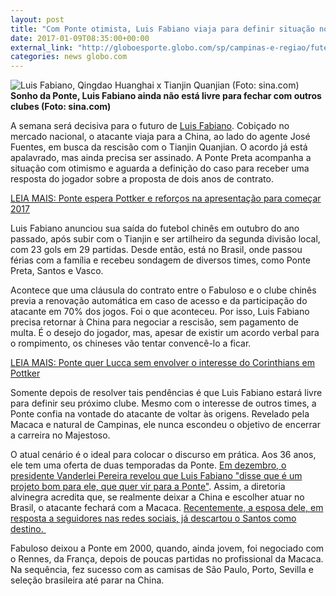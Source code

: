 ```yaml
---
layout: post
title: "Com Ponte otimista, Luis Fabiano viaja para definir situação no futebol chinês"
date: 2017-01-09T08:35:00+00:00
external_link: "http://globoesporte.globo.com/sp/campinas-e-regiao/futebol/times/ponte-preta/noticia/2017/01/com-ponte-otimista-luis-fabiano-viaja-para-definir-situacao-no-futebol-chines.html"
categories: news globo.com
---
```

 ![Luis Fabiano, Qingdao Huanghai x Tianjin Quanjian (Foto: sina.com)](http://s2.glbimg.com/hxcVOYZ4LF0ExZc8tJPJiq-Y-SU=/19x0:399x501/300x397/s.glbimg.com/es/ge/f/original/2016/03/13/w570485.jpg "Luis Fabiano, Qingdao Huanghai x Tianjin Quanjian (Foto: sina.com)")**Sonho da Ponte, Luis Fabiano ainda não está livre para&nbsp;fechar com outros clubes (Foto: sina.com)**

A semana será decisiva para o futuro de [Luis Fabiano](http://globoesporte.globo.com/atleta/luis-fabiano.html). Cobiçado no mercado nacional, o atacante viaja para a China, ao lado do agente José Fuentes, em busca da rescisão com o Tianjin Quanjian. O acordo já está apalavrado, mas ainda precisa ser assinado.&nbsp;A Ponte Preta acompanha a situação com otimismo e aguarda a definição do caso para receber uma resposta do jogador sobre a proposta de dois anos de contrato.

[LEIA MAIS:&nbsp;Ponte espera Pottker e reforços na apresentação para começar 2017](http://globoesporte.globo.com/sp/campinas-e-regiao/futebol/times/ponte-preta/noticia/2017/01/ponte-espera-pottker-e-reforcos-na-apresentacao-para-comecar-2017.html)

Luis Fabiano anunciou sua saída do futebol chinês em outubro do ano passado, após subir com o Tianjin e ser artilheiro da segunda divisão local, com 23 gols em 29 partidas. Desde então, está no Brasil, onde passou férias com a família e recebeu sondagem de diversos times, como Ponte Preta, Santos e Vasco.&nbsp;

Acontece que uma cláusula do contrato entre o Fabuloso e o clube chinês previa a renovação automática em caso de acesso e da participação do atacante em 70% dos jogos. Foi o que aconteceu. Por isso, Luis Fabiano precisa retornar à China para negociar a rescisão, sem pagamento de multa. É o desejo do jogador, mas, apesar de existir um acordo verbal para o rompimento, os chineses vão tentar convencê-lo a ficar.&nbsp;

[LEIA MAIS: Ponte quer Lucca sem envolver o interesse do Corinthians em Pottker](http://globoesporte.globo.com/sp/campinas-e-regiao/futebol/noticia/2017/01/ponte-quer-lucca-sem-envolver-o-interesse-do-corinthians-em-pottker.html)

Somente depois de resolver tais pendências é que Luis Fabiano estará livre para definir seu próximo clube. Mesmo com o interesse de outros times, a Ponte confia na vontade do atacante de voltar às origens. Revelado pela Macaca e natural de Campinas, ele nunca escondeu o objetivo de encerrar a carreira no Majestoso.&nbsp;

O atual cenário é o ideal para colocar o discurso em prática. Aos 36 anos, ele tem uma oferta de duas temporadas da Ponte. [Em dezembro, o presidente Vanderlei Pereira revelou que Luis Fabiano "disse que é um projeto bom para ele, que quer vir para a Ponte"](http://globoesporte.globo.com/sp/campinas-e-regiao/futebol/times/ponte-preta/noticia/2016/12/presidente-da-ponte-diz-que-luis-fabiano-gostou-da-oferta-quer-vir.html). Assim, a diretoria alvinegra acredita que, se realmente deixar a China e escolher atuar no Brasil, o atacante fechará com a Macaca. [Recentemente, a esposa dele, em resposta a seguidores nas redes sociais, já descartou o Santos como destino.&nbsp;](http://globoesporte.globo.com/sp/santos-e-regiao/futebol/noticia/2017/01/esposa-da-pista-sobre-futuro-de-luis-fabiano-ele-nao-vai-para-santos.html)

Fabuloso deixou a Ponte em 2000, quando, ainda jovem, foi negociado com o Rennes, da França, depois de poucas partidas no profissional da Macaca. Na sequência, fez sucesso com as camisas de São Paulo, Porto, Sevilla e seleção brasileira até parar na China.

